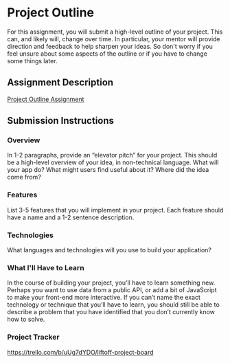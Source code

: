 # Project Outline
For this assignment, you will submit a high-level outline of your project. This can, and likely will, change over time. In particular, your mentor will provide direction and feedback to help sharpen your ideas. So don't worry if you feel unsure about some aspects of the outline or if you have to change some things later.

## Assignment Description
[Project Outline Assignment](https://education.launchcode.org/liftoff/modules/assignments/project-outline)

## Submission Instructions

### Overview
In 1-2 paragraphs, provide an “elevator pitch” for your project. This should be a high-level overview of your idea, in non-technical language. What will your app do? What might users find useful about it? Where did the idea come from?
### Features
 List 3-5 features that you will implement in your project. Each feature should have a name and a 1-2 sentence description.
### Technologies
What languages and technologies will you use to build your application? 
### What I'll Have to Learn
In the course of building your project, you’ll have to learn something new. Perhaps you want to use data from a public API, or add a bit of JavaScript to make your front-end more interactive. If you can’t name the exact technology or technique that you’ll have to learn, you should still be able to describe a problem that you have identified that you don’t currently know how to solve.
### Project Tracker
https://trello.com/b/uUg7dYDO/liftoff-project-board
